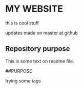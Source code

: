 # MY WEBSITE

this is cool stuff

updates made on master at github
## Repository purpose


This is some text on readme file.

##PURPOSE

trying some tags